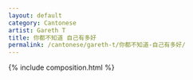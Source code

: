 ```yaml
---
layout: default
category: Cantonese
artist: Gareth T
title: 你都不知道 自己有多好
permalink: /cantonese/gareth-t/你都不知道-自己有多好/
---
```


{% include composition.html %}